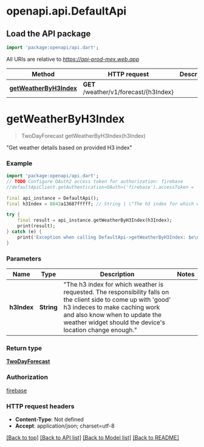 # openapi.api.DefaultApi

## Load the API package
```dart
import 'package:openapi/api.dart';
```

All URIs are relative to *https://api-prod-mex.web.app*

Method | HTTP request | Description
------------- | ------------- | -------------
[**getWeatherByH3Index**](DefaultApi.md#getweatherbyh3index) | **GET** /weather/v1/forecast/{h3Index} | 


# **getWeatherByH3Index**
> TwoDayForecast getWeatherByH3Index(h3Index)



\"Get weather details based on provided H3 index\" 

### Example
```dart
import 'package:openapi/api.dart';
// TODO Configure OAuth2 access token for authorization: firebase
//defaultApiClient.getAuthentication<OAuth>('firebase').accessToken = 'YOUR_ACCESS_TOKEN';

final api_instance = DefaultApi();
final h3Index = 8843a13687fffff; // String | \"The h3 index for which weather is requested. The responsibility falls on the client side to come up with  'good' h3 indeces to make caching work and also know when to update the weather widget should the device's  location change enough.\" 

try {
    final result = api_instance.getWeatherByH3Index(h3Index);
    print(result);
} catch (e) {
    print('Exception when calling DefaultApi->getWeatherByH3Index: $e\n');
}
```

### Parameters

Name | Type | Description  | Notes
------------- | ------------- | ------------- | -------------
 **h3Index** | **String**| \"The h3 index for which weather is requested. The responsibility falls on the client side to come up with  'good' h3 indeces to make caching work and also know when to update the weather widget should the device's  location change enough.\"  | 

### Return type

[**TwoDayForecast**](TwoDayForecast.md)

### Authorization

[firebase](../README.md#firebase)

### HTTP request headers

 - **Content-Type**: Not defined
 - **Accept**: application/json; charset=utf-8

[[Back to top]](#) [[Back to API list]](../README.md#documentation-for-api-endpoints) [[Back to Model list]](../README.md#documentation-for-models) [[Back to README]](../README.md)

